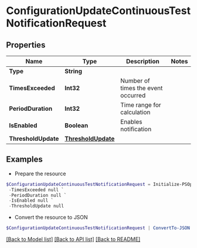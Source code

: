 # ConfigurationUpdateContinuousTestNotificationRequest
## Properties

Name | Type | Description | Notes
------------ | ------------- | ------------- | -------------
**Type** | **String** |  | 
**TimesExceeded** | **Int32** | Number of times the event occurred | 
**PeriodDuration** | **Int32** | Time range for calculation | 
**IsEnabled** | **Boolean** | Enables notification | 
**ThresholdUpdate** | [**ThresholdUpdate**](ThresholdUpdate.md) |  | 

## Examples

- Prepare the resource
```powershell
$ConfigurationUpdateContinuousTestNotificationRequest = Initialize-PSOpenAPIToolsConfigurationUpdateContinuousTestNotificationRequest  -Type null `
 -TimesExceeded null `
 -PeriodDuration null `
 -IsEnabled null `
 -ThresholdUpdate null
```

- Convert the resource to JSON
```powershell
$ConfigurationUpdateContinuousTestNotificationRequest | ConvertTo-JSON
```

[[Back to Model list]](../README.md#documentation-for-models) [[Back to API list]](../README.md#documentation-for-api-endpoints) [[Back to README]](../README.md)


